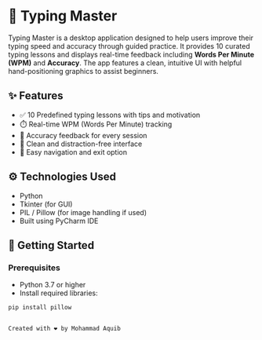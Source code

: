 # 🧠 Typing Master

Typing Master is a desktop application designed to help users improve their typing speed and accuracy through guided practice. It provides 10 curated typing lessons and displays real-time feedback including **Words Per Minute (WPM)** and **Accuracy**. The app features a clean, intuitive UI with helpful hand-positioning graphics to assist beginners.

## ✨ Features

- ✅ 10 Predefined typing lessons with tips and motivation
- ⏱️ Real-time WPM (Words Per Minute) tracking
- 🎯 Accuracy feedback for every session
- 🧘 Clean and distraction-free interface
- 🚪 Easy navigation and exit option

## ⚙️ Technologies Used

- Python
- Tkinter (for GUI)
- PIL / Pillow (for image handling if used)
- Built using PyCharm IDE

## 🚀 Getting Started

### Prerequisites

- Python 3.7 or higher
- Install required libraries:
```bash
pip install pillow


Created with ❤️ by Mohammad Aquib
